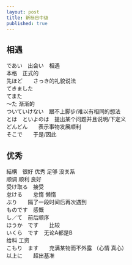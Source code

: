 ```yaml
---
layout: post
title: 新标日中级
published: true
---
```


## 相遇  
であい　出会い　相遇  
本格　正式的   
先ほど　　さっき的礼貌说法  
てきました  
てまた  
～た  渐渐的  
ついていけない　跟不上脚步/难以有相同的想法  
とは　といよのは　提出某个问题并且说明/下定义  
どんどん　　表示事物发展顺利  
そこで　　于是/因此

## 优秀
結構　很好 优秀 足够 没关系  
顺调 顺利 良好  
受け取る　接受  
怠ける　　怠惰 懒惰  
ぶり　　隔了一段时间后再次遇到  
ものです　感慨  
し／て　前后顺序  
ほうか　です　　比较  
いくら　です　无论A都是B  
给料 工资  
こもり　ます　　充满某物而不外露 （心情 真心）  
以上に　　超出基准
